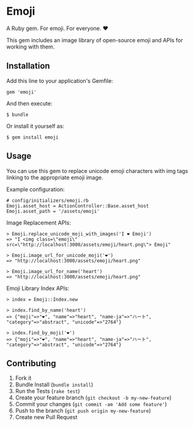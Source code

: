 # Emoji

A Ruby gem. For emoji. For everyone. :heart:

This gem includes an image library of open-source emoji and APIs for working with them.

## Installation

Add this line to your application's Gemfile:

    gem 'emoji'

And then execute:

    $ bundle

Or install it yourself as:

    $ gem install emoji

## Usage

You can use this gem to replace unicode emoji characters with img tags linking to the appropriate emoji image.

Example configuration:
    
    # config/initializers/emoji.rb
    Emoji.asset_host = ActionController::Base.asset_host
    Emoji.asset_path = '/assets/emoji'

Image Replacement APIs:

    > Emoji.replace_unicode_moji_with_images('I ❤ Emoji')
    => "I <img class=\"emoji\" src=\"http://localhost:3000/assets/emoji/heart.png\"> Emoji"

    > Emoji.image_url_for_unicode_moji('❤')
    => "http://localhost:3000/assets/emoji/heart.png"
    
    > Emoji.image_url_for_name('heart')
    => "http://localhost:3000/assets/emoji/heart.png"

Emoji Library Index APIs:

    > index = Emoji::Index.new
    
    > index.find_by_name('heart')
    => {"moji"=>"❤", "name"=>"heart", "name-ja"=>"ハート", "category"=>"abstract", "unicode"=>"2764"}
    
    > index.find_by_moji('❤')
    => {"moji"=>"❤", "name"=>"heart", "name-ja"=>"ハート", "category"=>"abstract", "unicode"=>"2764"}

    

## Contributing

1. Fork it
2. Bundle Install (`bundle install`)
3. Run the Tests (`rake test`)
2. Create your feature branch (`git checkout -b my-new-feature`)
3. Commit your changes (`git commit -am 'Add some feature'`)
4. Push to the branch (`git push origin my-new-feature`)
5. Create new Pull Request
